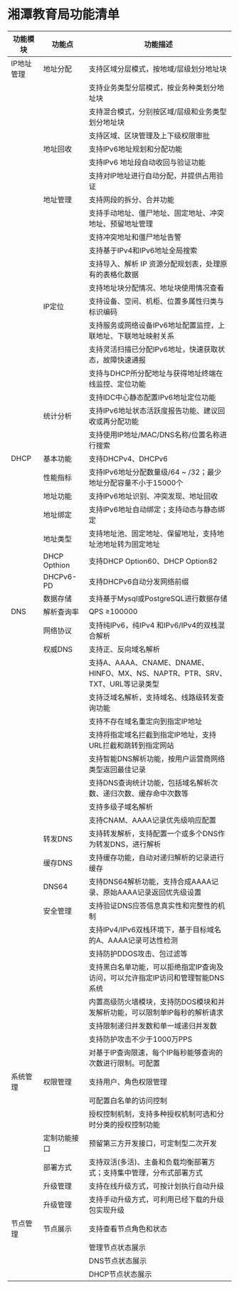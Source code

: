 # 湘潭教育局功能清单

| 功能模块        | 功能点  |功能描述  |  
|---------------|--------|-----------|  
| IP地址管理    |  地址分配 |支持区域分层模式，按地域/层级划分地址块 | 
|                     |                 | 支持业务类型分层模式，按业务种类划分地址块 |   
|                     |                 | 支持混合模式，分别按区域/层级和业务类型划分地址块 |   
|                     |                 |支持区域、区块管理及上下级权限审批 |  
|                     | 地址回收  |支持IPv6地址规划和分配功能 |  
|                     |                |支持IPv6 地址段自动收回与验证功能 |  
|                     |                |支持对IP地址进行自动分配，并提供占用验证 |  
|                     | 地址管理  |支持网段的拆分、合并功能 |  
|                     |                |支持手动地址、僵尸地址、固定地址、冲突地址、预留地址管理 | 
|                     |                |支持冲突地址和僵尸地址告警 | 
|                     |                |支持基于IPv4和IPv6地址全局搜索 | 
|                     |                |支持导入、解析 IP 资源分配规划表，处理原有的表格化数据 | 
|                     |                |支持地址块分配情况、地址块使用情况查看 | 
|                     |IP定位      |支持设备、空间、机柜、位置多属性归类与标识编码 | 
|                     |                |支持服务或网络设备IPv6地址配置监控，上联地址、下联地址映射关系 | 
|                     |                |支持灵活扫描已分配IPv6地址，快速获取状态，故障快速通报 | 
|                     |                |支持与DHCP所分配地址与获得地址终端在线监控、定位功能 | 
|                     |                |支持IDC中心静态配置IPv6地址定位功能 | 
|                     |统计分析   |支持IPv6地址状态活跃度报告功能、建议回收或再分配功能 | 
|                     |                |支持使用IP地址/MAC/DNS名称/位置名称进行搜索 | 
| DHCP   |  基本功能 |支持DHCPv4、DHCPv6 | 
|             |  性能指标 |支持IPv6地址分配数量级/64 ~ /32；最少地址分配容量不小于15000个 | 
|             |  地址功能 |支持IPv6地址识别、冲突发现、地址回收 | 
|             | 地址绑定  |支持IPv6地址自动绑定；支持动态与静态绑定 | 
|             | 地址类型  |支持地址池、固定地址、保留地址，支持地址池地址转为固定地址 | 
|             | DHCP Opthion  |支持DHCP Option60、DHCP Option82 | 
|             | DHCPv6-PD |支持DHCPv6自动分发网络前缀 | 
|             | 数据存储 |支持基于Mysql或PostgreSQL进行数据存储 | 
|    DNS  |解析查询率 |QPS ≥100000 | 
|             |网络协议 |支持纯IPv6，纯IPv4 和IPv6/IPv4的双栈混合解析 | 
|             |权威DNS |支持正、反向域名解析 | 
|             |               |支持A、AAAA、CNAME、DNAME、HINFO、MX、NS、NAPTR、PTR、SRV、TXT、URL等记录类型 | 
|             |               |支持泛域名解析，支持域名、线路级转发查询功能 | 
|             |               |支持不存在域名重定向到指定IP地址 | 
|             |               |支持将指定域名拦截到指定IP地址，支持URL拦截和跳转到指定网站 | 
|             |               |支持智能DNS解析功能，按用户运营商网络类型返回最佳记录| 
|             |               |支持DNS查询统计功能，包括域名解析次数、递归次数、缓存命中次数等| 
|             |               |支持多级子域名解析| 
|             |               |支持CNAM、AAAA记录优先级响应配置 | 
|             | 转发DNS|支持转发解析，支持配置一个或多个DNS作为转发DNS，进行解析 | 
|             | 缓存DNS|支持缓存功能，自动对递归解析的记录进行缓存 | 
|             | DNS64   |支持DNS64解析功能，支持合成AAAA记录、原始AAAA记录返回优先级设置 | 
|             | 安全管理 |支持验证DNS应答信息真实性和完整性的机制 | 
|             |               |支持IPv4/IPv6双栈环境下，基于目标域名的A、AAAA记录可达性检测 | 
|             |               |支持防护DDOS攻击、包过滤等 | 
|             |               |支持黑白名单功能，可以拒绝指定IP查询及访问，可以允许指定IP访问和管理智能DNS系统 | 
|             |               |内置高级防火墙模块，支持防DOS模块和并发解析功能，可以限制单IP每秒的解析请求 | 
|             |               |支持限制递归并发数和单一域递归并发数 | 
|             |               |支持防护攻击不少于1000万PPS | 
|             |               |对基于IP查询限速，每个IP每秒能够查询的次数进行限制。可配置 | 
| 系统管理  |权限管理 |支持用户、角色权限管理 | 
|                |               |可配置白名单的访问控制 | 
|                |               |授权控制机制，支持多种授权机制可选和分时分类的授权控制功能 | 
|                |定制功能接口  |预留第三方开发接口，可定制型二次开发 | 
|                |部署方式  |支持双活(多活)、主备和负载均衡部署方式；支持集中管理，分布式部署方式 | 
|                |升级管理  |支持在线升级方式，可按计划执行自动升级 | 
|                |升级管理  |支持手动升级方式，可利用已经下载的升级包实现升级 | 
| 节点管理  |节点展示 |支持查看节点角色和状态 | 
|                |               |管理节点状态展示 | 
|                |               |DNS节点状态展示 | 
|                |               |DHCP节点状态展示 | 
